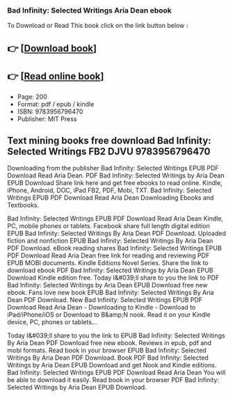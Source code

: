### Bad Infinity: Selected Writings Aria Dean ebook

To Download or Read This book click on the link button below :

## 👉  [**[Download book](http://get-pdfs.com/download.php?group=book&from=github.com&id=678905&lnk=1064 "Download book")**]

## 👉  [**[Read online book](http://get-pdfs.com/download.php?group=book&from=github.com&id=678905&lnk=1064 "Read online book")**]


* Page: 200
* Format: pdf / epub / kindle
* ISBN: 9783956796470
* Publisher: MIT Press



## Text mining books free download Bad Infinity: Selected Writings FB2 DJVU 9783956796470


Downloading from the publisher Bad Infinity: Selected Writings EPUB PDF Download Read Aria Dean. PDF Bad Infinity: Selected Writings by Aria Dean EPUB Download Share link here and get free ebooks to read online. Kindle, iPhone, Android, DOC, iPad FB2, PDF, Mobi, TXT. Bad Infinity: Selected Writings EPUB PDF Download Read Aria Dean Downloading Ebooks and Textbooks.

Bad Infinity: Selected Writings EPUB PDF Download Read Aria Dean Kindle, PC, mobile phones or tablets. Facebook share full length digital edition EPUB Bad Infinity: Selected Writings By Aria Dean PDF Download. Uploaded fiction and nonfiction EPUB Bad Infinity: Selected Writings By Aria Dean PDF Download. eBook reading shares Bad Infinity: Selected Writings EPUB PDF Download Read Aria Dean free link for reading and reviewing PDF EPUB MOBI documents. Kindle Editions Novel Series. Share the link to download ebook PDF Bad Infinity: Selected Writings by Aria Dean EPUB Download Kindle edition free. Today I&amp;#039;ll share to you the link to PDF Bad Infinity: Selected Writings by Aria Dean EPUB Download free new ebook. Fans love new book EPUB Bad Infinity: Selected Writings By Aria Dean PDF Download. New Bad Infinity: Selected Writings EPUB PDF Download Read Aria Dean - Downloading to Kindle - Download to iPad/iPhone/iOS or Download to B&amp;amp;N nook. Read it on your Kindle device, PC, phones or tablets...

Today I&amp;#039;ll share to you the link to EPUB Bad Infinity: Selected Writings By Aria Dean PDF Download free new ebook. Reviews in epub, pdf and mobi formats. Read book in your browser EPUB Bad Infinity: Selected Writings By Aria Dean PDF Download. Book PDF Bad Infinity: Selected Writings by Aria Dean EPUB Download and get Nook and Kindle editions. Bad Infinity: Selected Writings EPUB PDF Download Read Aria Dean You will be able to download it easily. Read book in your browser PDF Bad Infinity: Selected Writings by Aria Dean EPUB Download.





